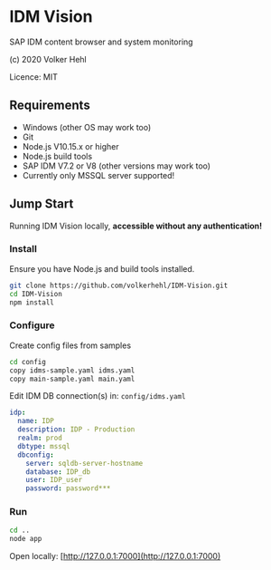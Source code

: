 # IDM Vision

SAP IDM content browser and system monitoring

(c) 2020 Volker Hehl

Licence: MIT


## Requirements

* Windows (other OS may work too)
* Git
* Node.js V10.15.x or higher
* Node.js build tools
* SAP IDM V7.2 or V8 (other versions may work too)
* Currently only MSSQL server supported!


## Jump Start

Running IDM Vision locally, **accessible without any authentication!**


### Install

Ensure you have Node.js and build tools installed.

```bash
git clone https://github.com/volkerhehl/IDM-Vision.git
cd IDM-Vision
npm install
```

### Configure

Create config files from samples

```bash
cd config
copy idms-sample.yaml idms.yaml
copy main-sample.yaml main.yaml
```

Edit IDM DB connection(s) in: ```config/idms.yaml```

```yaml
idp:
  name: IDP
  description: IDP - Production
  realm: prod
  dbtype: mssql
  dbconfig:
    server: sqldb-server-hostname
    database: IDP_db
    user: IDP_user
    password: password***
```

### Run

```bash
cd ..
node app
```

Open locally: [http://127.0.0.1:7000](http://127.0.0.1:7000)
